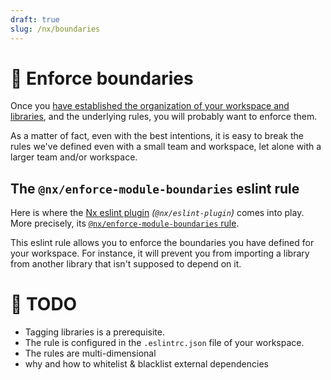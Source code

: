 ```yaml
---
draft: true
slug: /nx/boundaries
---
```


# 🚧 Enforce boundaries

Once you [have established the organization of your workspace and libraries](./02-organize-libs.md), and the underlying rules, you will probably want to enforce them.

As a matter of fact, even with the best intentions, it is easy to break the rules we've defined even with a small team and workspace, let alone with a larger team and/or workspace.

## The `@nx/enforce-module-boundaries` eslint rule

Here is where the [Nx eslint plugin](https://nx.dev/nx-api/eslint-plugin) _(`@nx/eslint-plugin`)_ comes into play. More precisely, its [`@nx/enforce-module-boundaries` rule](https://nx.dev/nx-api/eslint-plugin/documents/enforce-module-boundaries).

This eslint rule allows you to enforce the boundaries you have defined for your workspace. For instance, it will prevent you from importing a library from another library that isn't supposed to depend on it.

# 🚧 TODO

- Tagging libraries is a prerequisite.
- The rule is configured in the `.eslintrc.json` file of your workspace.
- The rules are multi-dimensional
- why and how to whitelist & blacklist external dependencies
